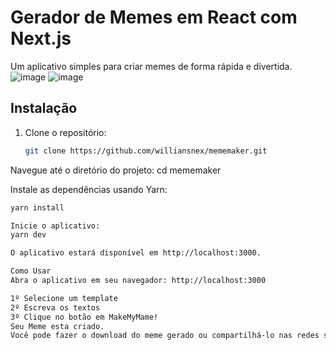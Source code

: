 # Gerador de Memes em React com Next.js

Um aplicativo simples para criar memes de forma rápida e divertida.
![image](https://github.com/williansnex/mememaker/assets/120076321/094233db-2a14-45d6-936c-9f089b35d618) ![image](https://github.com/williansnex/mememaker/assets/120076321/f8e44329-68fc-4266-ab44-b74b2a88bd0e)



## Instalação

1. Clone o repositório:

    ```bash
   git clone https://github.com/williansnex/mememaker.git

Navegue até o diretório do projeto:
cd mememaker

Instale as dependências usando Yarn:
```bash
yarn install

Inicie o aplicativo:
yarn dev

O aplicativo estará disponível em http://localhost:3000.

Como Usar
Abra o aplicativo em seu navegador: http://localhost:3000

1º Selecione um template
2º Escreva os textos
3º Clique no botão em MakeMyMame!
Seu Meme esta criado.
Você pode fazer o download do meme gerado ou compartilhá-lo nas redes sociais.
